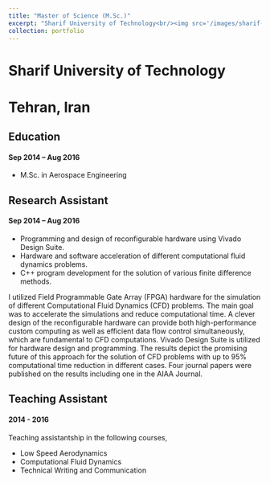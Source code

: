 ```yaml
---
title: "Master of Science (M.Sc.)"
excerpt: "Sharif University of Technology<br/><img src='/images/sharif-logo.png'>"
collection: portfolio
---
```


# <i class="fa fa-graduation-cap" aria-hidden="true"></i> Sharif University of Technology
# <i class="fa fa-location-arrow" aria-hidden="true"></i> Tehran, Iran

## Education
#### Sep 2014 – Aug 2016

- M.Sc. in Aerospace Engineering

## Research Assistant
#### Sep 2014 – Aug 2016

- Programming and design of reconfigurable hardware using Vivado Design Suite.
- Hardware and software acceleration of different computational fluid dynamics problems.
- C++ program development for the solution of various finite difference methods.

I utilized Field Programmable Gate Array (FPGA) hardware for the simulation of different Computational Fluid Dynamics (CFD) problems. The main goal was to accelerate the simulations and reduce computational time. A clever design of the reconfigurable hardware can provide both high-performance custom computing as well as efficient data flow control simultaneously, which are fundamental to CFD computations. Vivado Design Suite is utilized for hardware design and programming. The results depict the promising future of this approach for the solution of CFD problems with up to 95% computational time reduction in different cases. Four journal papers were published on the results including one in the AIAA Journal.

## Teaching Assistant
#### 2014 - 2016

Teaching assistantship in the following courses,
- Low Speed Aerodynamics
- Computational Fluid Dynamics
- Technical Writing and Communication

